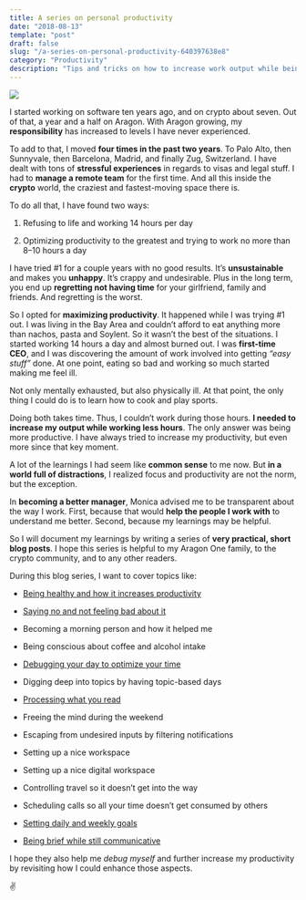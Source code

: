 ```yaml
---
title: A series on personal productivity
date: "2018-08-13"
template: "post"
draft: false
slug: "/a-series-on-personal-productivity-640397638e8"
category: "Productivity"
description: "Tips and tricks on how to increase work output while being healthy and happy"
---
```


![](https://cdn-images-1.medium.com/max/3000/1*2tHkMD6eONxUyX0L10fC7Q.png)

I started working on software ten years ago, and on crypto about seven. Out of that, a year and a half on Aragon. With Aragon growing, my **responsibility** has increased to levels I have never experienced.

To add to that, I moved **four times in the past two years**. To Palo Alto, then Sunnyvale, then Barcelona, Madrid, and finally Zug, Switzerland. I have dealt with tons of **stressful experiences** in regards to visas and legal stuff. I had to **manage a remote team** for the first time. And all this inside the **crypto** world, the craziest and fastest-moving space there is.

To do all that, I have found two ways:

1. Refusing to life and working 14 hours per day

1. Optimizing productivity to the greatest and trying to work no more than 8–10 hours a day

I have tried #1 for a couple years with no good results. It’s **unsustainable** and makes you **unhappy**. It’s crappy and undesirable. Plus in the long term, you end up **regretting not having time** for your girlfriend, family and friends. And regretting is the worst.

So I opted for **maximizing productivity**. It happened while I was trying #1 out. I was living in the Bay Area and couldn’t afford to eat anything more than nachos, pasta and Soylent. So it wasn’t the best of the situations. I started working 14 hours a day and almost burned out. I was **first-time CEO**, and I was discovering the amount of work involved into getting *“easy stuff”* done. At one point, eating so bad and working so much started making me feel ill.

Not only mentally exhausted, but also physically ill. At that point, the only thing I could do is to learn how to cook and play sports.

Doing both takes time. Thus, I couldn’t work during those hours. **I needed to increase my output while working less hours**. The only answer was being more productive. I have always tried to increase my productivity, but even more since that key moment.

A lot of the learnings I had seem like **common sense** to me now. But **in a world full of distractions**, I realized focus and productivity are not the norm, but the exception.

In **becoming a better manager**, Monica advised me to be transparent about the way I work. First, because that would **help the people I work with** to understand me better. Second, because my learnings may be helpful.

So I will document my learnings by writing a series of **very practical, short blog posts**. I hope this series is helpful to my Aragon One family, to the crypto community, and to any other readers.

During this blog series, I want to cover topics like:

* [Being healthy and how it increases productivity](https://blog.luisivan.net/being-healthy-and-how-it-increases-productivity-9c26c4fa8cc5)

* [Saying no and not feeling bad about it](https://blog.luisivan.net/saying-no-should-be-the-rule-not-the-exception-be8828110ea)

* Becoming a morning person and how it helped me

* Being conscious about coffee and alcohol intake

* [Debugging your day to optimize your time](https://blog.luisivan.net/debugging-your-day-f293b52b24d0)

* Digging deep into topics by having topic-based days

* [Processing what you read](/posts/processing-reads)

* Freeing the mind during the weekend

* Escaping from undesired inputs by filtering notifications

* Setting up a nice workspace

* Setting up a nice digital workspace

* Controlling travel so it doesn’t get into the way

* Scheduling calls so all your time doesn’t get consumed by others

* [Setting daily and weekly goals](https://blog.luisivan.net/setting-daily-and-weekly-goals-ee71dc807f08)

* [Being brief while still communicative](https://blog.luisivan.net/saving-time-by-writing-better-11bce34f4631)

I hope they also help me *debug myself* and further increase my productivity by revisiting how I could enhance those aspects.

✌
